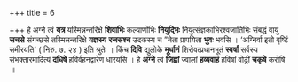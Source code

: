 +++
title = 6

+++
हे अग्ने त्वं **यत्र** यस्मिन्नन्तरिक्षे **शिवाभिः** कल्याणीभिः **नियुद्भिः** नियुत्संज्ञकाभिरश्वजातिभिः संबद्धं वायुं **सचसे** संगच्छसे तस्मिन्नन्तरिक्षे **यज्ञस्य** **रजसश्च** उदकस्य च ”नेता प्रापयिता **भुवः** भवसि । ‘अग्निर्वा इतो वृष्टिं समीरयति' ( निरु. ७. २४ ) इति श्रुतेः । किंच **दिवि** द्युलोके **मूर्धानं** शिरोवत्प्रधानभूतं **स्वर्षां** सर्वस्य संभक्तारमादित्यं **दधिषे** हविर्वहनद्वारेण धारयसि । हे **अग्ने** त्वं **जिह्वां** ज्वालां **हव्यवाहं** हविषां वोढ्रीं **चकृषे** करोषि ॥